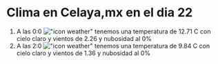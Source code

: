 # Clima en Celaya,mx en el dia 22

1. A las 0:0 !["icon weather"](http://openweathermap.org/img/w/01n.png) tenemos una temperatura de 12.71 C con cielo claro y  vientos de 2.26 y nubosidad al 0%
1. A las 2:0 !["icon weather"](http://openweathermap.org/img/w/01n.png) tenemos una temperatura de 9.84 C con cielo claro y  vientos de 1.36 y nubosidad al 0%
